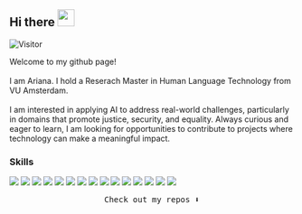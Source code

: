 <h2> Hi there <img src="https://slackmojis.com/emojis/89730-hello-hi-doggo/download/" width="30"/>  </h2>

<!--
**abrtz/abrtz** is a ✨ _special_ ✨ repository because its `README.md` (this file) appears on your GitHub profile.

Here are some ideas to get you started:

- 🔭 I’m currently working on ...
- 🌱 I’m currently learning ...
- 👯 I’m looking to collaborate on ...
- 🤔 I’m looking for help with ...
- 💬 Ask me about ...
- 📫 How to reach me: ...
- 😄 Pronouns: ...
- ⚡ Fun fact: ...
-->

![Visitor](https://visitor-badge.laobi.icu/badge?page_id=abrtz.abrtz)

<p>Welcome to my github page!</br></br>I am Ariana.
I hold a Reserach Master in Human Language Technology from VU Amsterdam. </br></br>
I am interested in applying AI to address real-world challenges, particularly in domains that promote justice, security, and equality. Always curious and eager to learn, I am looking for opportunities to contribute to projects where technology can make a meaningful impact.</p>

<h3>Skills</h3>
<p>
<img src="https://img.shields.io/badge/python-%233776AB?style=for-the-badge&logo=python&labelColor=black" />
<img src= "https://img.shields.io/badge/conda-%2344A833?style=for-the-badge&logo=anaconda&labelColor=black" />
<img src="https://img.shields.io/badge/jupyter-%23F37626?style=for-the-badge&logo=jupyter&labelColor=black" />
<img src="https://img.shields.io/badge/Google%20Colab-%23F9AB00?style=for-the-badge&logo=Google%20Colab&labelColor=black" />
<img src="https://img.shields.io/badge/Pytorch-%23EE4C2C?style=for-the-badge&logo=Pytorch&labelColor=black" />
<img src="https://img.shields.io/badge/HuggingFace-%23FFD21E?style=for-the-badge&logo=huggingface&labelColor=black" />
<img src="https://img.shields.io/badge/openai-%23412991?style=for-the-badge&logo=openai&labelColor=black"/>
<img src="https://img.shields.io/badge/spacy-%2309A3D5?style=for-the-badge&logo=spacy&labelColor=black" />
<img src="https://img.shields.io/badge/pandas-%23150458?style=for-the-badge&logo=pandas&labelColor=black" />
<img src="https://img.shields.io/badge/polars-%230075FF?style=for-the-badge&logo=polars&labelColor=black" />
<img src="https://img.shields.io/badge/numpy-%23013243?style=for-the-badge&logo=numpy&labelColor=black" />
<img src="https://img.shields.io/badge/scikitlearn-%23F7931E?style=for-the-badge&logo=scikitlearn&labelColor=black" />
<img src="https://img.shields.io/badge/tqdm-%23FFC107?style=for-the-badge&logo=TQDM&labelColor=black" />
<img src="https://img.shields.io/badge/git-%23F05032?style=for-the-badge&logo=git&labelColor=black" />
<img src="https://img.shields.io/badge/github-%23181717?style=for-the-badge&logo=GitHub&labelColor=black" />
</p>

<p align="center"><samp>
Check out my repos ⬇️ </samp>
</p>
